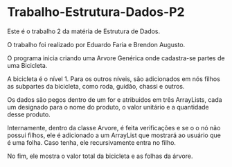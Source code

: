 # Trabalho-Estrutura-Dados-P2

Este é o trabalho 2 da matéria de Estrutura de Dados.

O trabalho foi realizado por Eduardo Faria e Brendon Augusto.

O programa inicia criando uma Arvore Genérica onde cadastra-se partes de uma Bicicleta.

A bicicleta é o nível 1. Para os outros níveis, são adicionados em nós filhos as subpartes da bicicleta, como roda, guidão, chassi e outros.

Os dados são pegos dentro de um for e atribuidos em três ArrayLists, cada um designado para o nome do produto, o valor unitário e a quantidade desse produto.

Internamente, dentro da classe Arvore, é feita verificações e se o o nó não possui filhos, ele é adicionado a um ArrayList que mostrará ao usuário que é uma folha. Caso tenha, ele recursivamente entra no filho.

No fim, ele mostra o valor total da bicicleta e as folhas da árvore.
